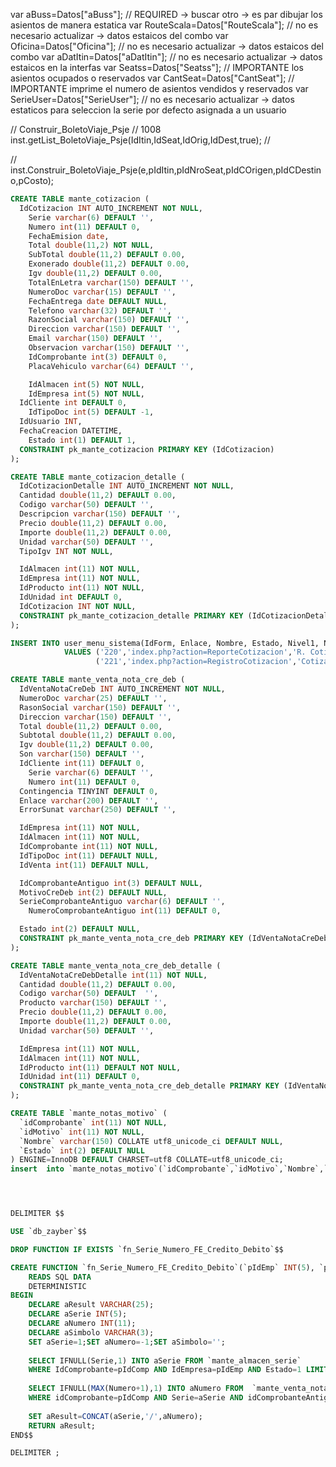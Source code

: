 var aBuss=Datos["aBuss"]; // REQUIRED -> buscar otro  -> es par dibujar los asientos de manera estatica
var RouteScala=Datos["RouteScala"]; // no es necesario actualizar -> datos estaicos del combo
var Oficina=Datos["Oficina"]; // no es necesario actualizar -> datos estaicos del combo
var aDatItin=Datos["aDatItin"]; // no es necesario actualizar -> datos estaicos en la interfas
var Seatss=Datos["Seatss"]; // IMPORTANTE los asientos ocupados o reservados
var CantSeat=Datos["CantSeat"]; // IMPORTANTE imprime el numero de asientos vendidos y reservados
var SerieUser=Datos["SerieUser"]; // no es necesario actualizar -> datos estaticos para seleccion la serie por defecto asignada a un usuario



// Construir_BoletoViaje_Psje
// 1008				inst.getList_BoletoViaje_Psje(IdItin,IdSeat,IdOrig,IdDest,true);
// 


// inst.Construir_BoletoViaje_Psje(e,pIdItin,pIdNroSeat,pIdCOrigen,pIdCDestino,pCosto);


````sql
CREATE TABLE mante_cotizacion (
  IdCotizacion INT AUTO_INCREMENT NOT NULL,
	Serie varchar(6) DEFAULT '',
	Numero int(11) DEFAULT 0,
	FechaEmision date,
	Total double(11,2) NOT NULL,
	SubTotal double(11,2) DEFAULT 0.00,
	Exonerado double(11,2) DEFAULT 0.00,
	Igv double(11,2) DEFAULT 0.00,
	TotalEnLetra varchar(150) DEFAULT '',
	NumeroDoc varchar(15) DEFAULT '',
	FechaEntrega date DEFAULT NULL,
	Telefono varchar(32) DEFAULT '',
	RazonSocial varchar(150) DEFAULT '',
	Direccion varchar(150) DEFAULT '',
	Email varchar(150) DEFAULT '',
	Observacion varchar(150) DEFAULT '',
	IdComprobante int(3) DEFAULT 0,
	PlacaVehiculo varchar(64) DEFAULT '',

	IdAlmacen int(5) NOT NULL,
	IdEmpresa int(5) NOT NULL,
  IdCliente int DEFAULT 0,
	IdTipoDoc int(5) DEFAULT -1,
  IdUsuario INT,
  FechaCreacion DATETIME,
	Estado int(1) DEFAULT 1,
  CONSTRAINT pk_mante_cotizacion PRIMARY KEY (IdCotizacion)
);

CREATE TABLE mante_cotizacion_detalle (
  IdCotizacionDetalle INT AUTO_INCREMENT NOT NULL,
  Cantidad double(11,2) DEFAULT 0.00,
  Codigo varchar(50) DEFAULT '',
  Descripcion varchar(150) DEFAULT '',
  Precio double(11,2) DEFAULT 0.00,
  Importe double(11,2) DEFAULT 0.00,
  Unidad varchar(50) DEFAULT '',
  TipoIgv INT NOT NULL,

  IdAlmacen int(11) NOT NULL,
  IdEmpresa int(11) NOT NULL,
  IdProducto int(11) NOT NULL,
  IdUnidad int DEFAULT 0,
  IdCotizacion INT NOT NULL,
  CONSTRAINT pk_mante_cotizacion_detalle PRIMARY KEY (IdCotizacionDetalle)
);

INSERT INTO user_menu_sistema(IdForm, Enlace, Nombre, Estado, Nivel1, Nivel2, Menu, ColorFondo, ColorLetra, Permiso, Clase, Icono) 
			VALUES ('220','index.php?action=ReporteCotizacion','R. Cotizacion','1','2','9','Reporte','#FFD812','','1','','fa fa-cart-arrow-down'),
			       ('221','index.php?action=RegistroCotizacion','Cotizacion','1','5','18','Registro','#FF7814','','1','','');

````




```sql
CREATE TABLE mante_venta_nota_cre_deb (
  IdVentaNotaCreDeb INT AUTO_INCREMENT NOT NULL,
  NumeroDoc varchar(25) DEFAULT '',
  RasonSocial varchar(150) DEFAULT '',
  Direccion varchar(150) DEFAULT '',
  Total double(11,2) DEFAULT 0.00,
  Subtotal double(11,2) DEFAULT 0.00,
  Igv double(11,2) DEFAULT 0.00,
  Son varchar(150) DEFAULT '',
  IdCliente int(11) DEFAULT 0,
	Serie varchar(6) DEFAULT '',
	Numero int(11) DEFAULT 0,
  Contingencia TINYINT DEFAULT 0,
  Enlace varchar(200) DEFAULT '',
  ErrorSunat varchar(250) DEFAULT '',

  IdEmpresa int(11) NOT NULL,
  IdAlmacen int(11) NOT NULL,
  IdComprobante int(11) NOT NULL,
  IdTipoDoc int(11) DEFAULT NULL,
  IdVenta int(11) DEFAULT NULL,

  IdComprobanteAntiguo int(3) DEFAULT NULL,
  MotivoCreDeb int(2) DEFAULT NULL,
  SerieComprobanteAntiguo varchar(6) DEFAULT '',
	NumeroComprobanteAntiguo int(11) DEFAULT 0,

  Estado int(2) DEFAULT NULL,
  CONSTRAINT pk_mante_venta_nota_cre_deb PRIMARY KEY (IdVentaNotaCreDeb)
);

CREATE TABLE mante_venta_nota_cre_deb_detalle (
  IdVentaNotaCreDebDetalle int(11) NOT NULL,
  Cantidad double(11,2) DEFAULT 0.00,
  Codigo varchar(50) DEFAULT  '',
  Producto varchar(150) DEFAULT '',
  Precio double(11,2) DEFAULT 0.00,
  Importe double(11,2) DEFAULT 0.00,
  Unidad varchar(50) DEFAULT '',

  IdEmpresa int(11) NOT NULL,
  IdAlmacen int(11) NOT NULL,
  IdProducto int(11) DEFAULT NOT NULL,
  IdUnidad int(11) DEFAULT 0,
  CONSTRAINT pk_mante_venta_nota_cre_deb_detalle PRIMARY KEY (IdVentaNotaCreDebDetalle)
);

CREATE TABLE `mante_notas_motivo` (
  `idComprobante` int(11) NOT NULL,
  `idMotivo` int(11) NOT NULL,
  `Nombre` varchar(150) COLLATE utf8_unicode_ci DEFAULT NULL,
  `Estado` int(2) DEFAULT NULL
) ENGINE=InnoDB DEFAULT CHARSET=utf8 COLLATE=utf8_unicode_ci;
insert  into `mante_notas_motivo`(`idComprobante`,`idMotivo`,`Nombre`,`Estado`) values (3,1,'ANULACION DE LA OPERACION',1),(3,2,'ANULACION POR ERROR DE RUC',1),(3,3,'CORRECCION POR ERROR EN LA DESCRIPCION',1),(3,4,'DESCUENTO GLOBAL',1),(3,5,'DESCUENTO POR ITEM',1),(3,6,'DEVOLUCION TOTAL',1),(3,7,'DEVOLUCION POR ITEM',1),(3,8,'BONIFICACION',1),(4,1,'INTERESES POR MORA',1),(4,2,'AUMENTO DE VALOR',1),(4,3,'PENALIDADES',1);




DELIMITER $$

USE `db_zayber`$$

DROP FUNCTION IF EXISTS `fn_Serie_Numero_FE_Credito_Debito`$$

CREATE FUNCTION `fn_Serie_Numero_FE_Credito_Debito`(`pIdEmp` INT(5), `pIdComp` INT(3), `pIdCompAntiguo` INT(3)) RETURNS VARCHAR(25) CHARSET utf8 COLLATE utf8_unicode_ci
    READS SQL DATA
    DETERMINISTIC
BEGIN
	DECLARE aResult VARCHAR(25);
	DECLARE aSerie INT(5);
	DECLARE aNumero INT(11);
	DECLARE aSimbolo VARCHAR(3);
	SET aSerie=1;SET aNumero=-1;SET aSimbolo='';
	
	SELECT IFNULL(Serie,1) INTO aSerie FROM `mante_almacen_serie` 
	WHERE IdComprobante=pIdComp AND IdEmpresa=pIdEmp AND Estado=1 LIMIT 1;
	
	SELECT IFNULL(MAX(Numero+1),1) INTO aNumero FROM  `mante_venta_nota_cre_deb`
	WHERE idComprobante=pIdComp AND Serie=aSerie AND idComprobanteAntiguo=pIdCompAntiguo AND IdEmpresa=pIdEmp;
	
	SET aResult=CONCAT(aSerie,'/',aNumero);
	RETURN aResult;
END$$

DELIMITER ;
```